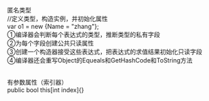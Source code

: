 <p>匿名类型<br />            //定义类型，构造实例，并初始化属性<br />            var o1 = new {Name = "zhang"};<br />①编译器会判断每个表达式的类型，推断类型的私有字段<br />②为每个字段创建公共只读属性<br />③创建一个构造器接受这些表达式，把表达式的求值结果初始化只读字段<br />④编译器还会重写Object的Equeals和GetHashCode和ToString方法</p>
<p><br />有参数属性（索引器）<br />public bool this[int index]{}</p>